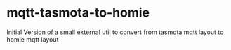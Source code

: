 # mqtt-tasmota-to-homie
Initial Version of a small external util to convert from tasmota mqtt layout to homie mqtt layout
